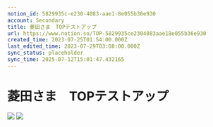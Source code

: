 ```yaml
---
notion_id: 5829935c-e230-4083-aae1-8e055b36e930
account: Secondary
title: 菱田さま　TOPテストアップ
url: https://www.notion.so/TOP-5829935ce2304083aae18e055b36e930
created_time: 2023-07-25T01:54:00.000Z
last_edited_time: 2023-07-29T03:08:00.000Z
sync_status: placeholder
sync_time: 2025-07-12T15:01:47.432165
---
```

# 菱田さま　TOPテストアップ

![](https://prod-files-secure.s3.us-west-2.amazonaws.com/d58fe38c-a9d4-4466-aed9-85604b7b2c6d/fe0908c4-81b7-4a27-a1d5-e883ed0027fa/%E3%82%B9%E3%82%AF%E3%83%AA%E3%83%BC%E3%83%B3%E3%82%B7%E3%83%A7%E3%83%83%E3%83%88_2023-07-25_10.53.54.png?X-Amz-Algorithm=AWS4-HMAC-SHA256&X-Amz-Content-Sha256=UNSIGNED-PAYLOAD&X-Amz-Credential=ASIAZI2LB466XAW6PPCN%2F20250719%2Fus-west-2%2Fs3%2Faws4_request&X-Amz-Date=20250719T065903Z&X-Amz-Expires=3600&X-Amz-Security-Token=IQoJb3JpZ2luX2VjEIX%2F%2F%2F%2F%2F%2F%2F%2F%2F%2FwEaCXVzLXdlc3QtMiJGMEQCIA%2Fd8ems82y8xqzqrjZNVpEX%2B1eKfMU5%2F1sPUNEB64DeAiBQApWYsNFvvMLwU86FO4wmfsPG917zANb7%2BX%2FEwFRHSiqIBAie%2F%2F%2F%2F%2F%2F%2F%2F%2F%2F8BEAAaDDYzNzQyMzE4MzgwNSIM0BI7z2zzzNsCmGLOKtwDylILcBupG%2BIhicWik7S4hDtqVPpanvyKHfistkXXGRL%2FZWocF%2BdKX%2BqRXCCr5OeHxqmGzzXXF0Jzq6BvNLsNn0F7cHqwUOcec3Sf2KsZBhpLrj%2Bj5XCRjUNP2608VgiUFtJRniqGAwsyODmUL1YyPgA66h7wxcOUEPuWaY1cW4WSvlCw17DbABoYZxmOmQS73X9d97A1wMlTETIYwGFhTa0kATek%2Fj2sbpYpVDTeTrErt48QUNpBZv3QTgLuHVb2RaWpQ4ygwpTBGNW31Cym5Do4H9cq7K%2FFYk5EDs7Ry8s1X6CkJP8%2FkfrKknibbGVzqq76lFTqqabyIvSHeosH1ATxu72e1Hr6SgZ9Hnq9eBn8KytKZMYFIENG1vfA%2B1Tgc0dJUMsclqXCFz7F9lIoeFu8IfK77XIpwpMnb7EPU%2FFSRGtbdfBWBW0RbW7i%2Fl6FRYXXr7KuQyXvIePdlbtAa3%2FXDanMVu7Bk%2BUEEj6uQcWm19aB%2Fq6KqQjOeT3lVMHbzU%2BHzr%2FUy%2FLZub9Oyo6vhetwdq9Y4R%2BSa25%2FgTeA%2FTaUPKO%2FUyUg6vY8igSkn%2FZShCYQRcb8%2BpP5bwPVLLwvUibnZ4L6cDR4UTk9c2fLT8cw2ayB6CW0PcTQCz8w3cXswwY6pgG7lBzw2pk6F9BCgZbMOzVZ7XbQ1%2F4D416uNvTrjlYoPN4s4%2BwESBjTnydApKitnvUEJ2NvNihhUFbyZI9VvFoqhjzKHL0KW3FNfFwI7%2FiT%2FwONkkO1XcXp4GfTARZFvk1cH23VvO6HTwiedkHAv4AWZ5VG81G7Onqel5EirhQfAemVjVecVLMJgWHNP1pkWwG%2FSc6I%2FrfLkrmXK036B9G8yYVoqOD6&X-Amz-Signature=39dc803d5e1319e32551b0ec6398a2176eb2ac5230e72484c646e24313c683c0&X-Amz-SignedHeaders=host&x-amz-checksum-mode=ENABLED&x-id=GetObject)
![](https://prod-files-secure.s3.us-west-2.amazonaws.com/d58fe38c-a9d4-4466-aed9-85604b7b2c6d/cc921f0c-b64d-4b4d-8b9c-595e199329b1/%E3%82%B9%E3%82%AF%E3%83%AA%E3%83%BC%E3%83%B3%E3%82%B7%E3%83%A7%E3%83%83%E3%83%88_2023-07-25_10.54.01.png?X-Amz-Algorithm=AWS4-HMAC-SHA256&X-Amz-Content-Sha256=UNSIGNED-PAYLOAD&X-Amz-Credential=ASIAZI2LB466XAW6PPCN%2F20250719%2Fus-west-2%2Fs3%2Faws4_request&X-Amz-Date=20250719T065903Z&X-Amz-Expires=3600&X-Amz-Security-Token=IQoJb3JpZ2luX2VjEIX%2F%2F%2F%2F%2F%2F%2F%2F%2F%2FwEaCXVzLXdlc3QtMiJGMEQCIA%2Fd8ems82y8xqzqrjZNVpEX%2B1eKfMU5%2F1sPUNEB64DeAiBQApWYsNFvvMLwU86FO4wmfsPG917zANb7%2BX%2FEwFRHSiqIBAie%2F%2F%2F%2F%2F%2F%2F%2F%2F%2F8BEAAaDDYzNzQyMzE4MzgwNSIM0BI7z2zzzNsCmGLOKtwDylILcBupG%2BIhicWik7S4hDtqVPpanvyKHfistkXXGRL%2FZWocF%2BdKX%2BqRXCCr5OeHxqmGzzXXF0Jzq6BvNLsNn0F7cHqwUOcec3Sf2KsZBhpLrj%2Bj5XCRjUNP2608VgiUFtJRniqGAwsyODmUL1YyPgA66h7wxcOUEPuWaY1cW4WSvlCw17DbABoYZxmOmQS73X9d97A1wMlTETIYwGFhTa0kATek%2Fj2sbpYpVDTeTrErt48QUNpBZv3QTgLuHVb2RaWpQ4ygwpTBGNW31Cym5Do4H9cq7K%2FFYk5EDs7Ry8s1X6CkJP8%2FkfrKknibbGVzqq76lFTqqabyIvSHeosH1ATxu72e1Hr6SgZ9Hnq9eBn8KytKZMYFIENG1vfA%2B1Tgc0dJUMsclqXCFz7F9lIoeFu8IfK77XIpwpMnb7EPU%2FFSRGtbdfBWBW0RbW7i%2Fl6FRYXXr7KuQyXvIePdlbtAa3%2FXDanMVu7Bk%2BUEEj6uQcWm19aB%2Fq6KqQjOeT3lVMHbzU%2BHzr%2FUy%2FLZub9Oyo6vhetwdq9Y4R%2BSa25%2FgTeA%2FTaUPKO%2FUyUg6vY8igSkn%2FZShCYQRcb8%2BpP5bwPVLLwvUibnZ4L6cDR4UTk9c2fLT8cw2ayB6CW0PcTQCz8w3cXswwY6pgG7lBzw2pk6F9BCgZbMOzVZ7XbQ1%2F4D416uNvTrjlYoPN4s4%2BwESBjTnydApKitnvUEJ2NvNihhUFbyZI9VvFoqhjzKHL0KW3FNfFwI7%2FiT%2FwONkkO1XcXp4GfTARZFvk1cH23VvO6HTwiedkHAv4AWZ5VG81G7Onqel5EirhQfAemVjVecVLMJgWHNP1pkWwG%2FSc6I%2FrfLkrmXK036B9G8yYVoqOD6&X-Amz-Signature=6c0a1b4caa64c501e04166e76b85f438feb44f1f5cdce520fdda1598f9eba802&X-Amz-SignedHeaders=host&x-amz-checksum-mode=ENABLED&x-id=GetObject)